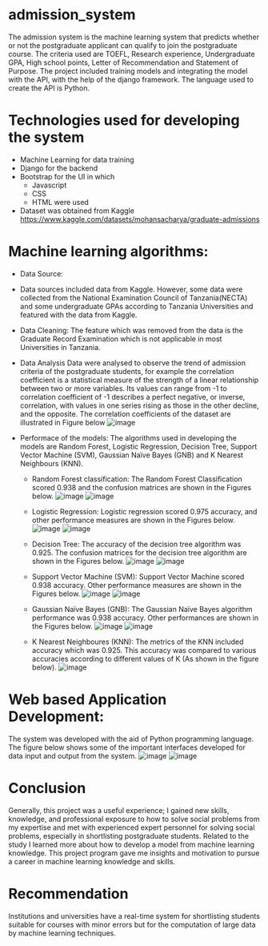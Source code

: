 # admission_system 
The admission system is the machine learning system that predicts whether or not the postgraduate applicant can qualify to join the postgraduate course. The criteria used are TOEFL,
Research experience, Undergraduate GPA, High school points, Letter of Recommendation and Statement of Purpose. The project included training models and integrating the model 
with the API, with the help of the django framework. The language used to create the API is Python. 
# Technologies used for developing the system
* Machine Learning for data training
* Django for the backend
* Bootstrap for the UI in which
  * Javascript
  * CSS
  * HTML were used
* Dataset was obtained from Kaggle https://www.kaggle.com/datasets/mohansacharya/graduate-admissions
# Machine learning algorithms:
* Data Source:
* Data sources included data from Kaggle. However, some data were collected from the National Examination Council of Tanzania(NECTA) and some undergraduate GPAs according to       Tanzania Universities and featured with the data from Kaggle.
* Data Cleaning:
  The feature which was removed from the data is the Graduate Record Examination which is not applicable in most Universities in Tanzania.
* Data Analysis
  Data were analysed to observe the trend of admission criteria of the postgraduate students, for example the correlation coefficient is a statistical measure of the strength of a linear relationship between two or more variables. Its values can range from -1 to correlation coefficient of -1 describes a perfect negative, or inverse, correlation, with values in one series rising as those in the other decline, and the opposite. The correlation coefficients of the dataset are illustrated in Figure below
  ![image](https://github.com/user-attachments/assets/3d0f407e-6a84-4f6a-a0ca-1057cf5a8192)

* Performace of the models:
  The algorithms used in developing the models are 
  Random Forest, 
  Logistic Regression, 
  Decision Tree, 
  Support Vector Machine (SVM), 
  Gaussian Naïve Bayes (GNB) and 
  K Nearest Neighbours (KNN).

  * Random Forest classification: The Random Forest Classification scored 0.938 and the confusion matrices are shown in the Figures below.
  ![image](https://github.com/user-attachments/assets/78e99acd-e313-47e2-89ff-0b025b3a33e9)
  ![image](https://github.com/user-attachments/assets/975210a2-7613-4077-98ff-3d3d1241e6da)

  * Logistic Regression: Logistic regression scored 0.975 accuracy, and other performance measures are shown in the Figures below.
  ![image](https://github.com/user-attachments/assets/3d8f57c1-83d4-4590-bfe8-16d947f12128)
  ![image](https://github.com/user-attachments/assets/6ba2b859-b965-4365-ade2-576918add9b3)
  
  * Decision Tree: The accuracy of the decision tree algorithm was 0.925. The confusion matrices for the decision tree algorithm      are shown in the Figures below.
  ![image](https://github.com/user-attachments/assets/77662459-9a2d-4ff7-922c-6082923a7206)
  ![image](https://github.com/user-attachments/assets/a45f792a-4037-4824-a0e7-66c821985b6f)

  * Support Vector Machine (SVM): Support Vector Machine scored 0.938 accuracy. Other performance measures are shown in the           Figures below.
  ![image](https://github.com/user-attachments/assets/d8bfa40c-9e6c-4178-ad00-e028e54c47e6)
  ![image](https://github.com/user-attachments/assets/b1b08f8c-c940-4288-942c-58cf87b52064)

  * Gaussian Naïve Bayes (GNB): The Gaussian Naïve Bayes algorithm performance was 0.938 accuracy. Other performances are shown       in the Figures below.
  ![image](https://github.com/user-attachments/assets/92d0298a-f578-412d-b048-52e9633a306e)
  ![image](https://github.com/user-attachments/assets/f8e5f206-e21f-4a6f-88b4-1077c8a71b6f)

  * K Nearest Neighboures (KNN): 
The metrics of the KNN included accuracy which was 0.925. This accuracy was compared to various accuracies according to different values of K (As shown in the figure below).
![image](https://github.com/user-attachments/assets/9b504a4e-2308-4720-bae4-0b02b72b6fe5)

# Web based Application Development:
The system was developed with the aid of Python programming language. The figure below shows some of the important interfaces developed for data input and output from the system.
![image](https://github.com/user-attachments/assets/3851e2be-ba65-4fed-a33d-fe39c970e94d) 
![image](https://github.com/user-attachments/assets/0361da82-5de1-4d64-9ad3-c4c3ec518102)
# Conclusion
Generally, this project was a useful experience; I gained new skills, knowledge, and professional exposure to how to solve social problems from my expertise and met with experienced expert personnel for solving social problems, especially in shortlisting postgraduate students. 
Related to the study I learned more about how to develop a model from machine learning knowledge. This project program gave me insights and motivation to pursue a career in machine learning knowledge and skills.
# Recommendation
Institutions and universities have a real-time system for shortlisting students suitable for courses with minor errors but for the computation of large data by machine learning techniques.

















  





  


  



  
 

